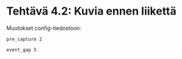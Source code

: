Tehtävä 4.2: Kuvia ennen liikettä
=================================

Muutokset config-tiedostoon:

```
pre_capture 2

event_gap 5
```
